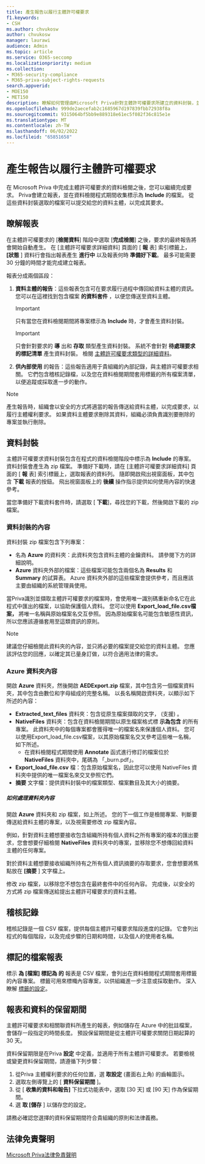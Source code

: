 ```yaml
---
title: 產生報告以履行主體許可權要求
f1.keywords:
- CSH
ms.author: chvukosw
author: chvukosw
manager: laurawi
audience: Admin
ms.topic: article
ms.service: O365-seccomp
ms.localizationpriority: medium
ms.collection:
- M365-security-compliance
- M365-priva-subject-rights-requests
search.appverid:
- MOE150
- MET150
description: 瞭解如何管理由Microsoft Priva針對主體許可權要求所建立的資料封裝，並履行對資料主體的要求。
ms.openlocfilehash: 999de2aecefab2c1685967d197839fbb72938f8a
ms.sourcegitcommit: 9315064bf5bb9e889318e61ec5f082f36c815e1e
ms.translationtype: MT
ms.contentlocale: zh-TW
ms.lasthandoff: 06/02/2022
ms.locfileid: "65851658"
---
```

# <a name="generate-reports-to-fulfill-a-subject-rights-request"></a>產生報告以履行主體許可權要求

在 Microsoft Priva 中完成主體許可權要求的資料檢閱之後，您可以繼續完成要求。 Priva會建立報表，並在資料檢閱程式期間收集標示為 **Include** 的檔案。 從這些資料封裝選取的檔案可以提交給您的資料主體，以完成其要求。

## <a name="understanding-reports"></a>瞭解報表

在主體許可權要求的 [**檢閱資料**] 階段中選取 [**完成檢閱**] 之後，要求的最終報告將會開始自動產生。 在 [主體許可權要求詳細資料] 頁面的 [ **報** 表] 索引標籤上， **[狀態** ] 資料行會指出報表產生 **進行中** 以及報表何時 **準備好下載**。 最多可能需要 30 分鐘的時間才能完成建立報表。

報表分成兩個區段：
1. **資料主體的報告**：這些報表包含可在要求履行過程中傳回給資料主體的資訊。 您可以在這裡找到包含檔案 **的資料套件** ，以便您傳送至資料主體。
   > [!IMPORTANT]
   > 只有當您在資料檢閱期間將專案標示為 **Include** 時，才會產生資料封裝。

   > [!IMPORTANT]
   > 只會針對要求的 **導** 出和 **存取** 類型產生資料封裝。 系統不會針對 **待處理要求的標記清單** 產生資料封裝。 檢閱 [主體許可權要求類型的詳細資料](subject-rights-requests-create.md#use-the-subject-rights-request-creation-wizard)。

2. **供內部使用** 的報告：這些報告適用于貴組織的內部記錄，與主體許可權要求相關。 它們包含稽核記錄檔，以及您在資料檢閱期間套用標籤的所有檔案清單，以便追蹤或採取進一步的動作。

> [!NOTE]
> 產生報告時，組織會以安全的方式將適當的報告傳送給資料主體，以完成要求，以履行主體權利要求。 如果資料主體要求刪除其資料，組織必須負責識別要刪除的專案並執行刪除。

## <a name="data-package"></a>資料封裝

主體許可權要求資料封裝包含在程式的資料檢閱階段中標示為 **Include** 的專案。 資料封裝會產生為 zip 檔案。 準備好下載時，請在 [主體許可權要求詳細資料] 頁面的 [ **報** 表] 索引標籤上，選取報表的資料列。 隨即開啟飛出視窗面板，其中包含 **下載** 報表的按鈕。 飛出視窗面板上的 **後續** 操作指示提供如何使用內容的快速參考。

當您準備好下載資料套件時，請選取 [ **下載**]，尋找您的下載，然後開啟下載的 zip 檔案。

### <a name="contents-of-the-data-package"></a>資料封裝的內容

資料封裝 zip 檔案包含下列專案：

- 名為 **Azure** 的資料夾：此資料夾包含資料主體的金鑰資料。 請參閱下方的詳細說明。
- **Azure** 資料夾外部的檔案：這些檔案可能包含兩個名為 **Results** 和 **Summary** 的試算表。 Azure 資料夾外部的這些檔案會提供參考，而且應該主要由組織的系統管理員使用。

當Priva識別並擷取主體許可權要求的檔案時，會使用唯一識別碼重新命名它在此程式中匯出的檔案，以協助保護個人資料。 您可以使用 **Export_load_file.csv檔案，** 將唯一名稱與原始檔案名交互參照。 因為原始檔案名可能包含敏感性資訊，所以您應該遵循套用至這類資訊的原則。

> [!NOTE]
> 建議您仔細檢閱此資料夾的內容，並只將必要的檔案提交給您的資料主體。 您應該評估您的回應，以確定其已量身訂做，以符合適用法律的需求。

### <a name="azure-folder-contents"></a>Azure 資料夾內容

開啟 **Azure** 資料夾，然後開啟 **AEDExport.zip** 檔案，其中包含另一個檔案資料夾，其中包含由數位和字母組成的完整名稱。 以長名稱開啟資料夾，以顯示如下所述的內容：

- **Extracted_text_files** 資料夾：包含從原生檔案擷取的文字， (支援) 。
- **NativeFiles** 資料夾：包含在資料檢閱期間以原生檔案格式標 **示為包含** 的所有專案。 此資料夾中的每個專案都會獲得唯一的檔案名來保護個人資料。 您可以使用Export_load_file.csv檔案，以其原始檔案名交叉參考這些唯一名稱，如下所述。
  - 在資料檢閱程式期間使用 **Annotate** 函式進行修訂的檔案位於 **NativeFiles** 資料夾中，尾碼為 「_burn.pdf」。
- **Export_load_file.csv** 檔：包含原始檔案名，因此您可以使用 NativeFiles 資料夾中提供的唯一檔案名來交叉參照它們。
- **摘要** 文字檔：提供資料封裝中的檔案類型、檔案數目及其大小的摘要。

##### <a name="what-to-do-with-the-folder-contents"></a>如何處理資料夾內容

開啟 **Azure** 資料夾和 zip 檔案，如上所述。 您的下一個工作是檢閱專案、判斷要傳送給資料主體的專案，以及視需要修改 zip 檔案內容。

例如，針對資料主體想要接收包含組織所持有個人資料之所有專案的複本的匯出要求，您會想要仔細檢閱 **NativeFiles** 資料夾中的專案，並移除您不想傳回給資料主體的任何專案。

對於資料主體想要接收組織所持有之所有個人資訊摘要的存取要求，您會想要將焦點放在 **[摘要** ] 文字檔上。

修改 zip 檔案，以移除您不想包含在最終套件中的任何內容。 完成後，以安全的方式將 zip 檔案傳送給提出主體許可權要求的資料主體。

## <a name="audit-log"></a>稽核記錄

稽核記錄是一個 CSV 檔案，提供每個主體許可權要求階段進度的記錄。 它會列出程式的每個階段，以及完成步驟的日期和時間，以及個人的使用者名稱。

## <a name="tagged-files-reports"></a>標記的檔案報表

標示 **為 [檔案] 標記為 的** 報表是 CSV 檔案，會列出在資料檢閱程式期間套用標籤的內容專案。 標籤可用來標幟內容專案，以供組織進一步注意或採取動作。 深入瞭解 [標籤的設定](priva-settings.md#data-review-tags)。

## <a name="retention-periods-for-reports-and-data"></a>報表和資料的保留期間

主體許可權要求和相關聯資料所產生的報表，例如儲存在 Azure 中的批註檔案，會儲存一段指定的時間長度。 預設保留期間是從主體許可權要求關閉日期起算的 30 天。

資料保留期限是在Priva **設定** 中定義，並適用于所有主體許可權要求。 若要檢視或變更資料保留期間，請遵循下列步驟：

1. 從Priva 主體權利要求的任何位置，選 **取設定** (畫面右上角) 的齒輪圖示。
2. 選取左側導覽上的 [ **資料保留期間** ]。
3. 從 [ **收集的資料和報告]** 下拉式功能表中，選取 [30 天] 或 [90 天] 作為保留期間。
4. 選 **取 [儲存** ] 以儲存您的設定。

請務必確認您選擇的資料保留期間符合貴組織的原則和法律義務。

## <a name="legal-disclaimer"></a>法律免責聲明

[Microsoft Priva法律免責聲明](priva-disclaimer.md)
